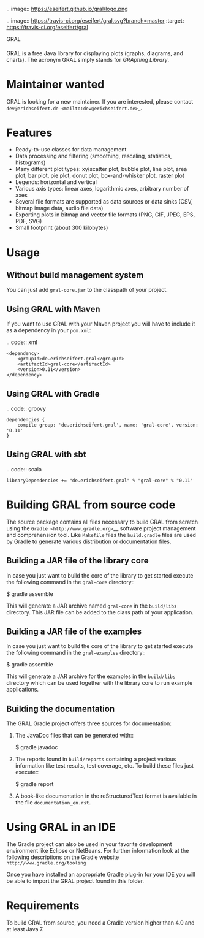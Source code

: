 .. image:: https://eseifert.github.io/gral/logo.png

.. image:: https://travis-ci.org/eseifert/gral.svg?branch=master
    :target: https://travis-ci.org/eseifert/gral

GRAL
####

GRAL is a free Java library for displaying plots (graphs, diagrams, and
charts). The acronym GRAL simply stands for *GRAphing Library*.


Maintainer wanted
================
GRAL is looking for a new maintainer. If you are interested, please contact `dev@erichseifert.de <mailto:dev@erichseifert.de>`_.


Features
========

- Ready-to-use classes for data management
- Data processing and filtering (smoothing, rescaling, statistics, histograms)
- Many different plot types: xy/scatter plot, bubble plot, line plot,
  area plot, bar plot, pie plot, donut plot, box-and-whisker plot, raster plot
- Legends: horizontal and vertical
- Various axis types: linear axes, logarithmic axes, arbitrary number of axes
- Several file formats are supported as data sources or data sinks (CSV,
  bitmap image data, audio file data)
- Exporting plots in bitmap and vector file formats (PNG, GIF, JPEG, EPS, PDF,
  SVG)
- Small footprint (about 300 kilobytes)


Usage
=====

Without build management system
-------------------------------

You can just add ``gral-core.jar`` to the classpath of your project.

Using GRAL with Maven
---------------------

If you want to use GRAL with your Maven project you will have to include it as
a dependency in your ``pom.xml``:

.. code:: xml

    <dependency>
        <groupId>de.erichseifert.gral</groupId>
        <artifactId>gral-core</artifactId>
        <version>0.11</version>
    </dependency>

Using GRAL with Gradle
----------------------

.. code:: groovy

    dependencies {
        compile group: 'de.erichseifert.gral', name: 'gral-core', version: '0.11'
    }

Using GRAL with sbt
-------------------

.. code:: scala

    libraryDependencies += "de.erichseifert.gral" % "gral-core" % "0.11"


Building GRAL from source code
==============================
The source package contains all files necessary to build GRAL from scratch using
the `Gradle <http://www.gradle.org>`__ software project management and
comprehension tool. Like ``Makefile`` files the ``build.gradle`` files are used by
Gradle to generate various distribution or documentation files.

Building a JAR file of the library core
---------------------------------------
In case you just want to build the core of the library to get started execute
the following command in the ``gral-core`` directory::

  $ gradle assemble

This will generate a JAR archive named ``gral-core`` in the ``build/libs`` directory.
This JAR file can be added to the class path of your application.

Building a JAR file of the examples
-----------------------------------
In case you just want to build the core of the library to get started execute
the following command in the ``gral-examples`` directory::

  $ gradle assemble

This will generate a JAR archive for the examples in the ``build/libs`` directory
which can be used together with the library core to run example applications.

Building the documentation
--------------------------
The GRAL Gradle project offers three sources for documentation:

1. The JavaDoc files that can be generated with::

     $ gradle javadoc

2. The reports found in ``build/reports`` containing a project various
   information like test results, test coverage, etc. To build these files
   just execute::

     $ gradle report

3. A book-like documentation in the reStructuredText format is available in the
   file ``documentation_en.rst``.


Using GRAL in an IDE
====================
The Gradle project can also be used in your favorite development environment like
Eclipse or NetBeans. For further information look at the following descriptions
on the Gradle website `http://www.gradle.org/tooling`

Once you have installed an appropriate Gradle plug-in for your IDE you will be
able to import the GRAL project found in this folder.


Requirements
============
To build GRAL from source, you need a Gradle version higher than 4.0 and at least Java 7.

